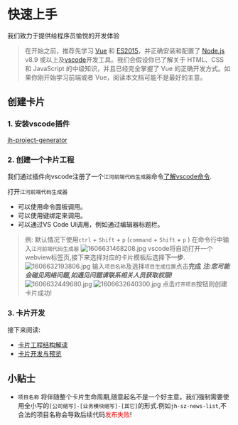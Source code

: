 # 快速上手

我们致力于提供给程序员愉悦的开发体验
> 在开始之前，推荐先学习 [Vue](https://cn.vuejs.org/) 和 [ES2015](http://babeljs.io/docs/learn-es2015/)，并正确安装和配置了 [Node.js](https://nodejs.org/) v8.9 或以上及[vscode](https://code.visualstudio.com/)开发工具。我们会假设你已了解关于 HTML、CSS 和 JavaScript 的中级知识，并且已经完全掌握了 Vue 的正确开发方式。如果你刚开始学习前端或者 Vue，阅读本文档可能不是最好的主意。


## 创建卡片

### 1. 安装vscode插件

[jh-project-generator](https://marketplace.visualstudio.com/items?itemName=jh-team.jh-project-generator)

### 2. 创建一个卡片工程

我们通过插件向vscode注册了一个`江河前端代码生成器`命令[了解vscode命令](https://code.visualstudio.com/api/extension-guides/command).

打开`江河前端代码生成器`

* 可以使用命令面板调用。
* 可以使用键绑定来调用。
* 可以通过VS Code UI调用，例如通过编辑器标题栏。

> 例:
默认情况下使用`ctrl` + `Shift`  + `p` (`command` + `Shift`  + `p` )
在命令行中输入`江河前端代码生成器`
![1606631468208.jpg](https://e.im5i.com/2020/11/29/1606631468208.jpg)
vscode将自动打开一个webview标签页,接下来选择对应的卡片模板后选择**下一步**.
![1606632193806.jpg](https://e.im5i.com/2020/11/29/1606632193806.jpg)
输入`项目名称`及选择`项目生成位置`点击**完成**
***注:您可能会碰见网络问题,如遇见问题请联系相关人员获取权限!***
![1606632449680.jpg](https://e.im5i.com/2020/11/29/1606632449680.jpg)
![1606632640300.jpg](https://e.im5i.com/2020/11/29/1606632640300.jpg)
点击`打开项目`按钮则创建卡片成功!


### 3. 卡片开发
接下来阅读:
* [卡片工程结构解读](/docs/vue/scaffold-cn/)
* [卡片开发与预览]()


## 小贴士

- `项目名称` 将伴随整个卡片生命周期,随意起名不是一个好主意。我们强制需要使用全小写的`[公司缩写]-[业务模块缩写]-[其它]`的形式.例如`jh-sz-news-list`,不合法的项目名称会导致后续代码<font color='red'>发布失败</font>!


